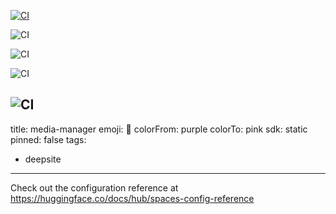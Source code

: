 [![CI](https://github.com/asnk633/thaiba-media-dashboard/actions/workflows/ci.yml/badge.svg)](https://github.com/asnk633/thaiba-media-dashboard/actions/workflows/ci.yml)

![CI](https://github.com/asnk633/thaiba-media-dashboard/actions/workflows/ci.yml/badge.svg?branch=main)

![CI](https://github.com/asnk633/thaiba-media-dashboard/actions/workflows/ci.yml/badge.svg?branch=main)

![CI](https://github.com/asnk633/thaiba-media-dashboard/actions/workflows/ci.yml/badge.svg?branch=main)

![CI](https://github.com/asnk633/thaiba-media-dashboard/actions/workflows/ci.yml/badge.svg?branch=main)
---
title: media-manager
emoji: 🐳
colorFrom: purple
colorTo: pink
sdk: static
pinned: false
tags:
  - deepsite
---

Check out the configuration reference at https://huggingface.co/docs/hub/spaces-config-reference
 
